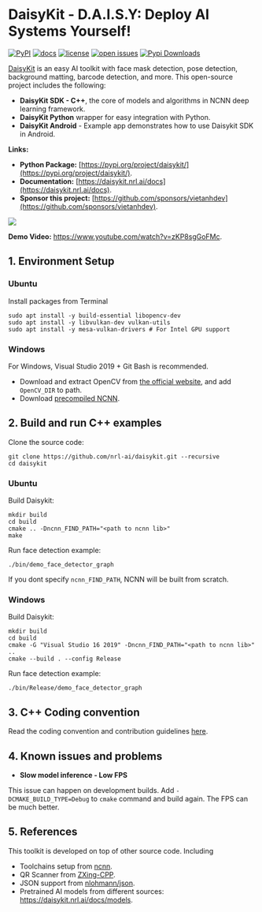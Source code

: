 # DaisyKit - **D.A.I.S.Y: Deploy AI Systems Yourself!**

[![PyPI](https://img.shields.io/pypi/v/daisykit)](https://pypi.org/project/daisykit)
[![docs](https://img.shields.io/badge/docs-latest-blue)](https://daisykit.readthedocs.io/en/latest/)
[![license](https://img.shields.io/github/license/nrl-ai/daisykit.svg)](https://github.com/nrl-ai/daisykit/blob/master/LICENSE)
[![open issues](https://isitmaintained.com/badge/open/nrl-ai/daisykit.svg)](https://github.com/nrl-ai/daisykit/issues)
[![Pypi Downloads](https://pepy.tech/badge/daisykit/month)](https://pypi.org/project/daisykit/)

[DaisyKit](https://daisykit.nrl.ai) is an easy AI toolkit with face mask detection, pose detection, background matting, barcode detection, and more. This open-source project includes the following:

- **DaisyKit SDK - C++**, the core of models and algorithms in NCNN deep learning framework.
- **DaisyKit Python** wrapper for easy integration with Python.
- **DaisyKit Android** - Example app demonstrates how to use Daisykit SDK in Android.

**Links:**

- **Python Package:** [https://pypi.org/project/daisykit/](https://pypi.org/project/daisykit/).
- **Documentation:** [https://daisykit.nrl.ai/docs](https://daisykit.nrl.ai/docs).
- **Sponsor this project:** [https://github.com/sponsors/vietanhdev](https://github.com/sponsors/vietanhdev).

<a href="https://www.youtube.com/watch?v=zKP8sgGoFMc">
<img src="https://user-images.githubusercontent.com/18329471/224732779-3d2ce7b0-de53-4b9d-b9a8-890557eead16.png"/>
</a>

**Demo Video:** <https://www.youtube.com/watch?v=zKP8sgGoFMc>.


## 1. Environment Setup

### Ubuntu

Install packages from Terminal

```
sudo apt install -y build-essential libopencv-dev
sudo apt install -y libvulkan-dev vulkan-utils
sudo apt install -y mesa-vulkan-drivers # For Intel GPU support
```

### Windows

For Windows, Visual Studio 2019 + Git Bash is recommended.

- Download and extract OpenCV from [the official website](https://opencv.org/releases/), and add `OpenCV_DIR` to path.
- Download [precompiled NCNN](https://github.com/Tencent/ncnn/releases).

## 2. Build and run C++ examples

Clone the source code:

```
git clone https://github.com/nrl-ai/daisykit.git --recursive
cd daisykit
```
### Ubuntu

Build Daisykit:


```
mkdir build
cd build
cmake .. -Dncnn_FIND_PATH="<path to ncnn lib>"
make
```

Run face detection example:

```
./bin/demo_face_detector_graph
```

If you dont specify `ncnn_FIND_PATH`, NCNN will be built from scratch.

### Windows

Build Daisykit:


```
mkdir build
cd build
cmake -G "Visual Studio 16 2019" -Dncnn_FIND_PATH="<path to ncnn lib>" ..
cmake --build . --config Release
```

Run face detection example:

```
./bin/Release/demo_face_detector_graph
```

## 3. C++ Coding convention

Read the coding convention and contribution guidelines [here](https://daisykit.nrl.ai/docs/contribution).

## 4. Known issues and problems

- **Slow model inference - Low FPS**

This issue can happen on development builds. Add `-DCMAKE_BUILD_TYPE=Debug` to `cmake` command and build again. The FPS can be much better.

## 5. References

This toolkit is developed on top of other source code. Including

- Toolchains setup from [ncnn](https://github.com/Tencent/ncnn).
- QR Scanner from [ZXing-CPP](https://github.com/nu-book/zxing-cpp).
- JSON support from [nlohmann/json](https://github.com/nlohmann/json).
- Pretrained AI models from different sources: <https://daisykit.nrl.ai/docs/models>.
